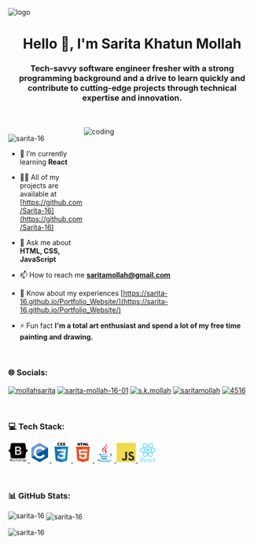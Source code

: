 ![logo](https://github.com/Sarita-16/Sarita-16/blob/main/banner.gif)

<h1 align="center">Hello 👋, I'm Sarita Khatun Mollah</h1>
<h3 align="center">Tech-savvy software engineer fresher with a strong programming background and a drive to learn quickly and contribute to cutting-edge projects through technical expertise and innovation.</h3>

<br>
<br>

<img align="right" alt="coding" width="350" height="270" src="https://miro.medium.com/v2/resize:fit:1400/0*yBvA5CnEX3Sd4aod.gif">

<p align="left"> <img src="https://komarev.com/ghpvc/?username=sarita-16&label=Profile%20views&color=0e75b6&style=flat" alt="sarita-16" /> </p>

- 🌱 I’m currently learning **React**

- 👨‍💻 All of my projects are available at [https://github.com/Sarita-16](https://github.com/Sarita-16)

- 💬 Ask me about **HTML, CSS, JavaScript**

- 📫 How to reach me **saritamollah@gmail.com**

- 📄 Know about my experiences [https://sarita-16.github.io/Portfolio_Website/](https://sarita-16.github.io/Portfolio_Website/)

- ⚡ Fun fact **I'm a total art enthusiast and spend a lot of my free time painting and drawing.**

<br>

<h3 align="left">🌐 Socials:</h3>
<p align="left">
<a href="https://twitter.com/mollahsarita" target="blank"><img align="center" src="https://raw.githubusercontent.com/rahuldkjain/github-profile-readme-generator/master/src/images/icons/Social/twitter.svg" alt="mollahsarita" height="30" width="40" /></a>
<a href="https://linkedin.com/in/sarita-mollah-16-01" target="blank"><img align="center" src="https://raw.githubusercontent.com/rahuldkjain/github-profile-readme-generator/master/src/images/icons/Social/linked-in-alt.svg" alt="sarita-mollah-16-01" height="30" width="40" /></a>
<a href="https://instagram.com/s.k.mollah" target="blank"><img align="center" src="https://raw.githubusercontent.com/rahuldkjain/github-profile-readme-generator/master/src/images/icons/Social/instagram.svg" alt="s.k.mollah" height="30" width="40" /></a>
<a href="https://www.hackerrank.com/saritamollah" target="blank"><img align="center" src="https://raw.githubusercontent.com/rahuldkjain/github-profile-readme-generator/master/src/images/icons/Social/hackerrank.svg" alt="saritamollah" height="30" width="40" /></a>
<a href="https://discord.gg/4516" target="blank"><img align="center" src="https://raw.githubusercontent.com/rahuldkjain/github-profile-readme-generator/master/src/images/icons/Social/discord.svg" alt="4516" height="30" width="40" /></a>
</p>

<br>

<h3 align="left">💻 Tech Stack:</h3>
<p align="left"> <a href="https://getbootstrap.com" target="_blank" rel="noreferrer"> <img src="https://raw.githubusercontent.com/devicons/devicon/master/icons/bootstrap/bootstrap-plain-wordmark.svg" alt="bootstrap" width="40" height="40"/> </a> <a href="https://www.cprogramming.com/" target="_blank" rel="noreferrer"> <img src="https://raw.githubusercontent.com/devicons/devicon/master/icons/c/c-original.svg" alt="c" width="40" height="40"/> </a> <a href="https://www.w3schools.com/css/" target="_blank" rel="noreferrer"> <img src="https://raw.githubusercontent.com/devicons/devicon/master/icons/css3/css3-original-wordmark.svg" alt="css3" width="40" height="40"/> </a> <a href="https://www.w3.org/html/" target="_blank" rel="noreferrer"> <img src="https://raw.githubusercontent.com/devicons/devicon/master/icons/html5/html5-original-wordmark.svg" alt="html5" width="40" height="40"/> </a> <a href="https://www.java.com" target="_blank" rel="noreferrer"> <img src="https://raw.githubusercontent.com/devicons/devicon/master/icons/java/java-original.svg" alt="java" width="40" height="40"/> </a> <a href="https://developer.mozilla.org/en-US/docs/Web/JavaScript" target="_blank" rel="noreferrer"> <img src="https://raw.githubusercontent.com/devicons/devicon/master/icons/javascript/javascript-original.svg" alt="javascript" width="40" height="40"/> </a> <a href="https://reactjs.org/" target="_blank" rel="noreferrer"> <img src="https://raw.githubusercontent.com/devicons/devicon/master/icons/react/react-original-wordmark.svg" alt="react" width="40" height="40"/> </a> </p>

<br>

<h3 align="left">📊 GitHub Stats:</h3>
<p><img align="left" src="https://github-readme-stats.vercel.app/api/top-langs?username=sarita-16&show_icons=true&locale=en&layout=compact" alt="sarita-16" /></p>

<p>&nbsp;<img align="center" src="https://github-readme-stats.vercel.app/api?username=sarita-16&show_icons=true&locale=en" alt="sarita-16" /></p>

<p><img align="center" src="https://github-readme-streak-stats.herokuapp.com/?user=sarita-16&" alt="sarita-16" /></p>
